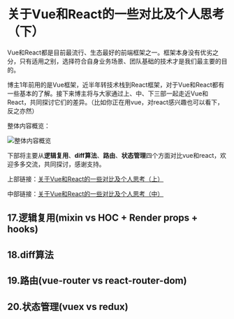 # 关于Vue和React的一些对比及个人思考（下）
Vue和React都是目前最流行、生态最好的前端框架之一。框架本身没有优劣之分，只有适用之别，选择符合自身业务场景、团队基础的技术才是我们最主要的目的。

博主1年前用的是Vue框架，近半年转技术栈到React框架，对于Vue和React都有一些基本的了解。接下来博主将与大家通过上、中、下三部一起走近Vue和React，共同探讨它们的差异。（比如你正在用vue，对react感兴趣也可以看下，反之亦然）

整体内容概览：

![整体内容概览](https://user-gold-cdn.xitu.io/2020/1/8/16f83120f3eb972a?w=650&h=846&f=png&s=41416)

下部将主要从**逻辑复用**、**diff算法**、**路由**、**状态管理**四个方面对比vue和react，欢迎多多交流，共同探讨，感谢支持。

上部链接：[关于Vue和React的一些对比及个人思考（上）](https://juejin.im/post/5e153e096fb9a048297390c1)

中部链接：[关于Vue和React的一些对比及个人思考（中）](https://juejin.im/post/5e292746e51d451c8771d16e)

## 17.逻辑复用(mixin vs HOC + Render props + hooks)

## 18.diff算法

## 19.路由(vue-router vs react-router-dom)

## 20.状态管理(vuex vs redux)